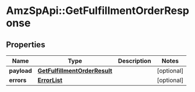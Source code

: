 # AmzSpApi::GetFulfillmentOrderResponse

## Properties
Name | Type | Description | Notes
------------ | ------------- | ------------- | -------------
**payload** | [**GetFulfillmentOrderResult**](GetFulfillmentOrderResult.md) |  | [optional] 
**errors** | [**ErrorList**](ErrorList.md) |  | [optional] 

